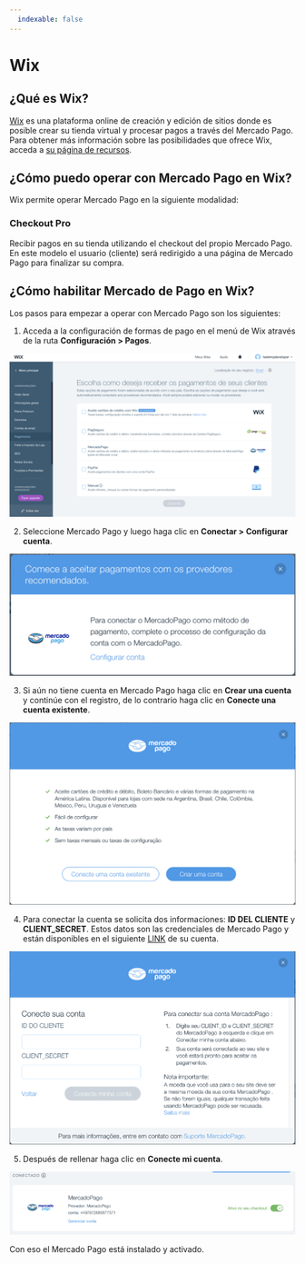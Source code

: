 ```yaml
---
  indexable: false
---
```

# Wix

## ¿Qué es Wix?

[Wix](https://es.wix.com/) es una plataforma online de creación y edición de sitios donde es posible crear su tienda virtual y procesar pagos a través del Mercado Pago.
Para obtener más información sobre las posibilidades que ofrece Wix, acceda a [su página de recursos](https://es.wix.com/ecommerce/sell-online).

## ¿Cómo puedo operar con Mercado Pago en Wix?

Wix permite operar Mercado Pago en la siguiente modalidad:

### Checkout Pro

Recibir pagos en su tienda utilizando el checkout del propio Mercado Pago. En este modelo el usuario (cliente) será redirigido a una página de Mercado Pago para finalizar su compra.

## ¿Cómo habilitar Mercado de Pago en Wix?

Los pasos para empezar a operar con Mercado Pago son los siguientes:

1. Acceda a la configuración de formas de pago en el menú de Wix através de la ruta **Configuración > Pagos**.

![wix_configuration1](/images/wix_configuration1.png)

2. Seleccione Mercado Pago y luego haga clic en **Conectar > Configurar cuenta**.

![wix_configuration2](/images/wix_configuration2.png)

3. Si aún no tiene cuenta en Mercado Pago haga clic en **Crear una cuenta** y continúe con el registro, de lo contrario haga clic en **Conecte una cuenta existente**.

![wix_configuration3](/images/wix_configuration3.png)

4. Para conectar la cuenta se solicita dos informaciones: **ID DEL CLIENTE** y **CLIENT_SECRET**. Estos datos son las credenciales de Mercado Pago y están disponibles en el siguiente [LINK]([FAKER][CREDENTIALS][URL_BASIC]) de su cuenta.

![wix_configuration4](/images/wix_configuration4.png)

5. Después de rellenar haga clic en **Conecte mi cuenta**.

![wix_configuration5](/images/wix_configuration5.png)

Con eso el Mercado Pago está instalado y activado.
